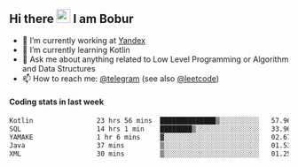 ## Hi there <img src="https://media.giphy.com/media/hvRJCLFzcasrR4ia7z/giphy.gif" width="25px" height="25px"> I am Bobur

- 💼 I’m currently working at [Yandex](https://yandex.ru/)
- 🌱 I’m currently learning Kotlin
- 💬 Ask me about anything related to Low Level Programming or Algorithm and Data Structures
- 📫 How to reach me: [@telegram](https://t.me/octoant) (see also [@leetcode](https://leetcode.com/octoant/))    

#### Coding stats in last week

<!--START_SECTION:waka-->

```txt
Kotlin                23 hrs 56 mins  ██████████████▒░░░░░░░░░░   57.96 %
SQL                   14 hrs 1 min    ████████▒░░░░░░░░░░░░░░░░   33.96 %
YAMAKE                1 hr 6 mins     ▓░░░░░░░░░░░░░░░░░░░░░░░░   02.67 %
Java                  37 mins         ▒░░░░░░░░░░░░░░░░░░░░░░░░   01.53 %
XML                   30 mins         ▒░░░░░░░░░░░░░░░░░░░░░░░░   01.25 %
```

<!--END_SECTION:waka-->
